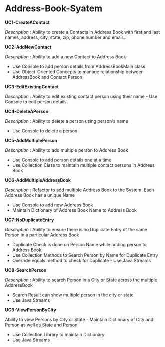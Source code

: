 # Address-Book-Syatem

**UC1-CreateAContact**

_Description_ : Ability to create a Contacts in Address Book with first and last names, address, city, state, zip, phone number and email…

**UC2-AddNewContact**

_Description_ : Ability to add a new Contact to Address Book
- Use Console to add person details from AddressBookMain class
- Use Object-Oriented Concepts to manage relationship between AddressBook and Contact Person

**UC3-EditExistingContact**

_Description_ : Ability to edit existing contact person using their name - Use Console to edit person details.

**UC4-DeleteAPerson**

_Description_ : Ability to delete a person using person's name 
- Use Console to delete a person

**UC5-AddMultiplePerson**

_Description_ : Ability to add multiple person to Address Book
- Use Console to add person details one at a time
- Use Collection Class to maintain multiple contact persons in Address Book

**UC6-AddMultipleAddressBook**

_Description_ : Refactor to add multiple Address Book to the System. Each Address Book has a unique Name 
- Use Console to add new Address Book 
- Maintain Dictionary of Address Book Name to Address Book

**UC7-NoDuplicateEntry**

_Description_ : Ability to ensure there is no Duplicate Entry of the same Person in a particular Address Book 
- Duplicate Check is done on Person Name while adding person to Address Book.
- Use Collection Methods to Search Person by Name for Duplicate Entry
- Override equals method to check for Duplicate - Use Java Streams

**UC8-SearchPerson**

_Description_ : Ability to search Person in a City or State across the multiple AddressBook 
- Search Result can show multiple person in the city or state
- Use Java Streams

**UC9-ViewPersonByCity**

Ability to view Persons by City or State - Maintain Dictionary of City and Person as well as State and Person
- Use Collection Library to maintain Dictionary
- Use Java Streams